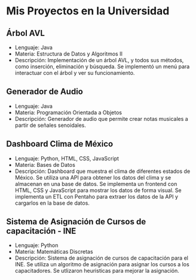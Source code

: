 # Mis Proyectos en la Universidad

## Árbol AVL

- Lenguaje: Java
- Materia: Estructura de Datos y Algoritmos II
- Descripción: Implementación de un árbol AVL, y todos sus métodos, como inserción, eliminación y búsqueda. Se implementó un menú para interactuar con el árbol y ver su funcionamiento.

## Generador de Audio

- Lenguaje: Java
- Materia: Programación Orientada a Objetos
- Descripción: Generador de audio que permite crear notas musicales a partir de señales senoidales.

## Dashboard Clima de México

- Lenguaje: Python, HTML, CSS, JavaScript
- Materia: Bases de Datos
- Descripción: Dashboard que muestra el clima de diferentes estados de México. Se utiliza una API para obtener los datos del clima y se almacenan en una base de datos. Se implementa un frontend con HTML, CSS y JavaScript para mostrar los datos de forma visual. Se implementa un ETL con Pentaho para extraer los datos de la API y cargarlos en la base de datos.

## Sistema de Asignación de Cursos de capacitación - INE

- Lenguaje: Python
- Materia: Matemáticas Discretas
- Descripción: Sistema de asignación de cursos de capacitación para el INE. Se utiliza un algoritmo de asignación para asignar los cursos a los capacitadores. Se utlizaron heuristicas para mejorar la asignación.
